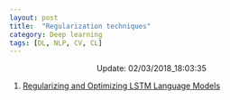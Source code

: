 ```yaml
---
layout: post
title:  "Regularization techniques"
category: Deep learning
tags: [DL, NLP, CV, CL]
---
```






<center> Update: 02/03/2018_18:03:35</center>

  	
1. [ Regularizing and Optimizing LSTM Language Models](https://rawgit.com/elbayadm/PaperNotes/master/notes/regularization/2017-Regularizing-and-Optimizing-LSTM-Language-Models.html)

